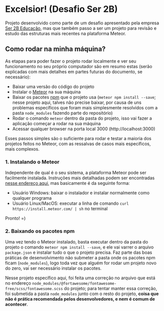 # Excelsior! (Desafio Ser 2B)

Projeto desenvolvido como parte de um desafio apresentado pela empresa [Ser 2B Educação](https://www.editora2b.com.br/), mas que também passo a ser um projeto para revisão e estudo das estruturas mais recentes na plataforma Meteor.

## Como rodar na minha máquina? ##

As etapas para poder fazer o projeto rodar localmente e ver seu funcionamento no seu próprio computador são em resumo estas (serão explicadas com mais detalhes em partes futuras do documento, se necessário):

* Baixar uma versão do código do projeto
* Instalar o [Meteor](https://www.meteor.com/) na sua máquina
* Baixar os pacotes [npm](https://www.npmjs.com/) que o projeto usa (`meteor npm install --save`; nesse projeto aqui, talves não precise baixar, por causa de uns problemas específicos que foram mais simplesmente resolvidos com a pasta `node_modules` fazendo parte do repositório)
* Rodar o comando `meteor` dentro da pasta do projeto, isso vai fazer a aplicação começar a rodar na sua máquina
* Acessar qualquer browser na porta local 3000 (http://localhost:3000)

Esses passos simples são o suficiente para rodar e testar a maioria dos projetos feitos no Meteor, com as ressalvas de casos mais específicos, mais complexos.

### 1. Instalando o Meteor

Independente de qual é o seu sistema, a plataforma Meteor pode ser facilmente instalada. Instruções mais detalhadas podem ser encontradas [nesse endereço aqui](https://www.meteor.com/install), mas basicamente é da seguinte forma:

* Usuário Windows: baixar o instalador e instalar normalmente como qualquer programa
* Usuário Linux/MacOS: executar a linha de comando `curl https://install.meteor.com/ | sh` no terminal

Pronto! =)

### 2. Baixando os pacotes npm

Uma vez tendo o Meteor instalado, basta executar dentro da pasta do projeto o comando `meteor npm install --save`, e ele vai varrer o arquivo `package.json` e instalar tudo o que o projeto precisa. Faz parte das boas práticas de desenvolvimento não submeter a pasta onde os pacotes npm ficam (`node_modules`), logo toda vez que alguém for rodar um projeto novo do zero, vai ser necessário instalar os pacotes.

Nesse projeto específico aqui, foi feita uma correção no arquivo que está no endereço `node_modules/@fortawesome/fontawesome-free/scss/fontawesome.scss` do projeto; para tentar manter essa correção, foi submetida a pasta `node_modules` junto com o resto do projeto, **coisa que não é prática recomendada pelos desenvolvedores, e nem é comum de acontecer**.
